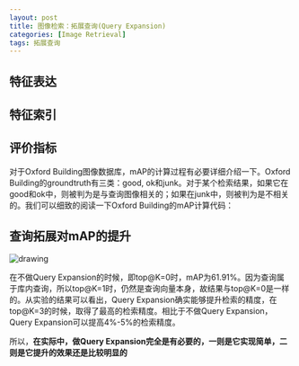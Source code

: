 ```yaml
---
layout: post
title: 图像检索：拓展查询(Query Expansion)
categories: [Image Retrieval]
tags: 拓展查询
---
```








## 特征表达


## 特征索引


## 评价指标



对于Oxford Building图像数据库，mAP的计算过程有必要详细介绍一下。Oxford Building的groundtruth有三类：good, ok和junk。对于某个检索结果，如果它在good和ok中，则被判为是与查询图像相关的；如果在junk中，则被判为是不相关的。我们可以细致的阅读一下Oxford Building的mAP计算代码：



## 查询拓展对mAP的提升

![drawing](http://ose5hybez.bkt.clouddn.com/2017/0205/qe_map_zpsbat8vy5x.PNG)

在不做Query Expansion的时候，即top@K=0时，mAP为61.91%。因为查询属于库内查询，所以top@K=1时，仍然是查询向量本身，故结果与top@K=0是一样的。从实验的结果可以看出，Query Expansion确实能够提升检索的精度，在top@K=3的时候，取得了最高的检索精度。相比于不做Query Expansion，Query Expansion可以提高4%-5%的检索精度。

所以，**在实际中，做Query Expansion完全是有必要的，一则是它实现简单，二则是它提升的效果还是比较明显的**
